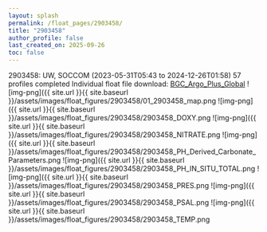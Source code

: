 ```yaml
---
layout: splash
permalink: /float_pages/2903458/
title: "2903458"
author_profile: false
last_created_on: 2025-09-26
toc: false
---
```

 
2903458: UW, SOCCOM (2023-05-31T05:43 to 2024-12-26T01:58)
57 profiles completed
Individual float file download: [BGC_Argo_Plus_Global](https://ftp.soest.hawaii.edu/bgc_argo_plus/Individual_Floats/outliers_removed/2903458_Sprof_processed.nc)
![img-png]({{ site.url }}{{ site.baseurl }}/assets/images/float_figures/2903458/01_2903458_map.png
![img-png]({{ site.url }}{{ site.baseurl }}/assets/images/float_figures/2903458/2903458_DOXY.png
![img-png]({{ site.url }}{{ site.baseurl }}/assets/images/float_figures/2903458/2903458_NITRATE.png
![img-png]({{ site.url }}{{ site.baseurl }}/assets/images/float_figures/2903458/2903458_PH_Derived_Carbonate_Parameters.png
![img-png]({{ site.url }}{{ site.baseurl }}/assets/images/float_figures/2903458/2903458_PH_IN_SITU_TOTAL.png
![img-png]({{ site.url }}{{ site.baseurl }}/assets/images/float_figures/2903458/2903458_PRES.png
![img-png]({{ site.url }}{{ site.baseurl }}/assets/images/float_figures/2903458/2903458_PSAL.png
![img-png]({{ site.url }}{{ site.baseurl }}/assets/images/float_figures/2903458/2903458_TEMP.png
